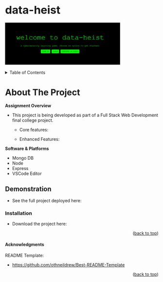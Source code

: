 <p align="center">
<h1 style="font-size: 36px; margin-bottom: 20px;">data-heist</h1>
<img src="client/public/images/welcome.png" alt="Image" width="75%"/>
</p>


<!-- TABLE OF CONTENTS -->
<details>
  <summary>Table of Contents</summary>
  <ol>
    <li><a href="#about-the-project">About The Project</a></li>
    <li><a href="#demonstration">Demonstration</a></li>
    <li><a href="#installation">Installation</a></li>
    <li><a href="#acknowledgments">Acknowledgments</a></li>
  </ol>
</details>

<!-- ABOUT THE PROJECT -->
# About The Project

**Assignment Overview**
* This project is being developed as part of a Full Stack Web Development final college project.

    - Core features:


    - Enhanced Features:



**Software & Platforms**
* Mongo DB
* Node
* Express
* VSCode Editor 


<p align="center">

</p>


<!-- Deployment -->
## Demonstration

* See the full project deployed here:


### Installation

* Download the project here: 



<p align="right">(<a href="#readme-top">back to top</a>)</p>



<!-- ACKNOWLEDGMENTS -->
#### Acknowledgments

README Template:
* https://github.com/othneildrew/Best-README-Template




<p align="right">(<a href="#readme-top">back to top</a>)</p>
